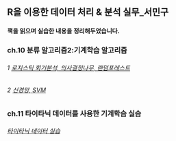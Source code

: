 ## R을 이용한 데이터 처리 & 분석 실무_서민구 

#### 책을 읽으며 실습한 내용을 정리해두었습니다.

### ch.10 분류 알고리즘2:기계학습 알고리즘
###### 1  [로지스틱 회기분석, 의사결정나무, 랜덤포레스트](https://github.com/dlwlgus53/PracticalDataProcessing/blob/master/ch10_MachineLearnigAlgorithm1.pdf)
###### 2  [신경망, SVM](https://github.com/dlwlgus53/PracticalDataProcessing/blob/master/ch10_MachineLearnigAlgorithm2.pdf)
        
### ch.11 타이타닉 데이터를 사용한 기계학습 실습
###### [타이타닉 데이터 실습](https://github.com/dlwlgus53/PracticalDataProcessing/blob/master/ch11_Titanic.pdf)
